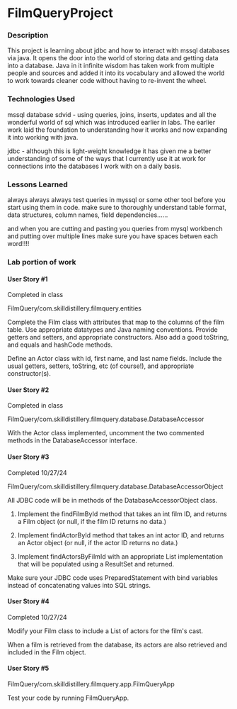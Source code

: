 # FilmQueryProject

### Description
This project is learning about jdbc and how to interact with mssql databases via java.  It
opens the door into the world of storing data and getting data into a database.  Java in 
it infinite wisdom has taken work from multiple people and sources and added it into its
vocabulary and allowed the world to work towards cleaner code without having to re-invent
the wheel. 

### Technologies Used
mssql database sdvid -  using queries, joins, inserts, updates and all 
the wonderful world of sql which was introduced earlier in labs.  The earlier work
laid the foundation to understanding how it works and now expanding it into working 
with java.

jdbc - although this is light-weight knowledge it has given me a better understanding
of some of the ways that I currently use it at work for connections into the databases
I work with on a daily basis.


### Lessons Learned
always always always test queries in myssql or some other tool before you start using
them in code.  make sure to thoroughly understand table format, data structures, column names, field dependencies......

and when you are cutting and pasting you queries from mysql workbench and putting over
multiple lines make sure you have spaces betwen each word!!!!



### Lab portion of work
#### User Story #1
Completed in class

FilmQuery/com.skilldistillery.filmquery.entities

Complete the Film class with attributes that map to the columns of the film table. Use appropriate datatypes and Java naming conventions. Provide getters and setters, and appropriate constructors. Also add a good toString, and equals and hashCode methods.

Define an Actor class with id, first name, and last name fields. Include the usual getters, setters, toString, etc (of course!), and appropriate constructor(s).

#### User Story #2
Completed in class

FilmQuery/com.skilldistillery.filmquery.database.DatabaseAccessor

With the Actor class implemented, uncomment the two commented methods in the DatabaseAccessor interface.

#### User Story #3
Completed 10/27/24

FilmQuery/com.skilldistillery.filmquery.database.DatabaseAccessorObject

All JDBC code will be in methods of the DatabaseAccessorObject class.

1) Implement the findFilmById method that takes an int film ID, and returns a Film object (or null, if the film ID returns no data.)

2) Implement findActorById method that takes an int actor ID, and returns an Actor object (or null, if the actor ID returns no data.)

3) Implement findActorsByFilmId with an appropriate List implementation that will be populated using a ResultSet and returned.

Make sure your JDBC code uses PreparedStatement with bind variables instead of concatenating values into SQL strings.

#### User Story #4
Completed 10/27/24

Modify your Film class to include a List of actors for the film's cast.

When a film is retrieved from the database, its actors are also retrieved and included in the Film object.


#### User Story #5
FilmQuery/com.skilldistillery.filmquery.app.FilmQueryApp

Test your code by running FilmQueryApp.


